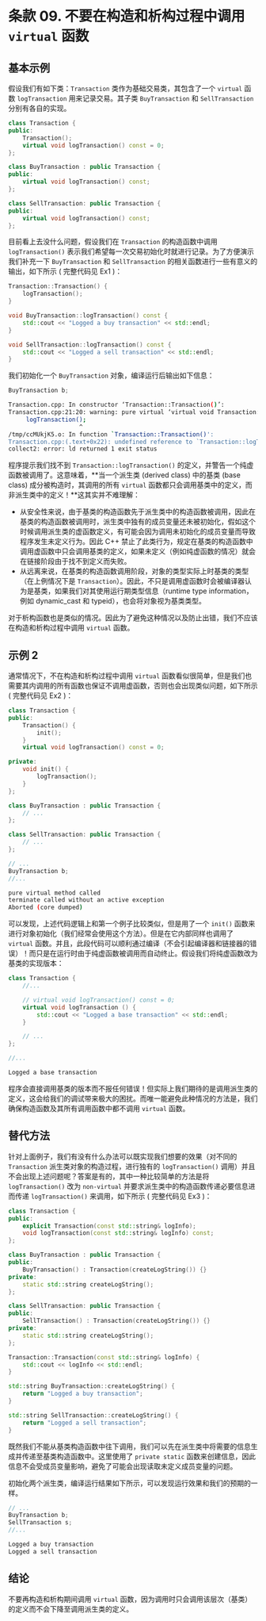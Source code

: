# 条款 09. 不要在构造和析构过程中调用 `virtual` 函数

## 基本示例

假设我们有如下类：`Transaction` 类作为基础交易类，其包含了一个 `virtual` 函数 `logTransaction` 用来记录交易。其子类 `BuyTransaction` 和 `SellTransaction` 分别有各自的实现。

```C++
class Transaction {
public:
    Transaction();
    virtual void logTransaction() const = 0;
};

class BuyTransaction : public Transaction {
public:
    virtual void logTransaction() const;
};

class SellTransaction: public Transaction {
public:
    virtual void logTransaction() const;
};
```

目前看上去没什么问题，假设我们在 `Transaction` 的构造函数中调用 `logTransaction()` 表示我们希望每一次交易初始化时就进行记录。为了方便演示我们补充一下 `BuyTransaction` 和 `SellTransaction` 的相关函数进行一些有意义的输出，如下所示 ( 完整代码见 Ex1 )：

```C++
Transaction::Transaction() {
    logTransaction();
}

void BuyTransaction::logTransaction() const {
    std::cout << "Logged a buy transaction" << std::endl;
}

void SellTransaction::logTransaction() const {
    std::cout << "Logged a sell transaction" << std::endl; 
}
```

我们初始化一个 `BuyTransaction` 对象，编译运行后输出如下信息：

```C++
BuyTransaction b;
```

```Bash
Transaction.cpp: In constructor ‘Transaction::Transaction()’:
Transaction.cpp:21:20: warning: pure virtual ‘virtual void Transaction::logTransaction() const’ called from constructor
     logTransaction();
                    ^
/tmp/ccMUkjK5.o: In function `Transaction::Transaction()':
Transaction.cpp:(.text+0x22): undefined reference to `Transaction::logTransaction() const'
collect2: error: ld returned 1 exit status
```

程序提示我们找不到 `Transaction::logTransaction()` 的定义，并警告一个纯虚函数被调用了。这意味着，**当一个派生类 (derived class) 中的基类 (base class) 成分被构造时，其调用的所有 `virtual` 函数都只会调用基类中的定义，而非派生类中的定义！**这其实并不难理解：

- 从安全性来说，由于基类的构造函数先于派生类中的构造函数被调用，因此在基类的构造函数被调用时，派生类中独有的成员变量还未被初始化，假如这个时候调用派生类的虚函数定义，有可能会因为调用未初始化的成员变量而导致程序发生未定义行为。因此 C++ 禁止了此类行为，规定在基类的构造函数中调用虚函数中只会调用基类的定义，如果未定义（例如纯虚函数的情况）就会在链接阶段由于找不到定义而失败。
- 从远离来说，在基类的构造函数调用阶段，对象的类型实际上时基类的类型（在上例情况下是 `Transaction`）。因此，不只是调用虚函数时会被编译器认为是基类，如果我们对其使用运行期类型信息（runtime type information，例如 dynamic_cast 和 typeid），也会将对象视为基类类型。

对于析构函数也是类似的情况。因此为了避免这种情况以及防止出错，我们不应该在构造和析构过程中调用 `virtual` 函数。

## 示例 2

通常情况下，不在构造和析构过程中调用 `virtual` 函数看似很简单，但是我们也需要其内调用的所有函数也保证不调用虚函数，否则也会出现类似问题，如下所示 ( 完整代码见 Ex2 )：

```C++
class Transaction {
public:
    Transaction() {
        init();
    }
    virtual void logTransaction() const = 0;

private:
    void init() {
        logTransaction();
    }
};

class BuyTransaction : public Transaction {
    // ...
};

class SellTransaction: public Transaction {
    // ...
};

// ...
BuyTransaction b;
//...
```

```Bash
pure virtual method called
terminate called without an active exception
Aborted (core dumped)
```

可以发现，上述代码逻辑上和第一个例子比较类似，但是用了一个 `init()` 函数来进行对象初始化（我们经常会使用这个方法）。但是在它内部同样也调用了`virtual` 函数。并且，此段代码可以顺利通过编译（不会引起编译器和链接器的错误）！而只是在运行时由于纯虚函数被调用而自动终止。假设我们将纯虚函数改为基类的实现版本：

```C++
class Transaction {
    //...

    // virtual void logTransaction() const = 0;
    virtual void logTransaction () {
        std::cout << "Logged a base transaction" << std::endl;
    }

    // ...
};

//...
```

```Bash
Logged a base transaction
```

程序会直接调用基类的版本而不报任何错误！但实际上我们期待的是调用派生类的定义，这会给我们的调试带来极大的困扰。而唯一能避免此种情况的方法是，我们确保构造函数及其所有调用函数中都不调用 `virtual` 函数。

## 替代方法

针对上面例子，我们有没有什么办法可以既实现我们想要的效果（对不同的 `Transaction` 派生类对象的构造过程，进行独有的 `logTransaction()` 调用）并且不会出现上述问题呢？答案是有的，其中一种比较简单的方法是将 `logTransaction()` 改为 `non-virtual` 并要求派生类中的构造函数传递必要信息进而传递 `logTransaction()` 来调用，如下所示 ( 完整代码见 Ex3 )：

```C++
class Transaction {
public:
    explicit Transaction(const std::string& logInfo);
    void logTransaction(const std::string& logInfo) const;
};

class BuyTransaction : public Transaction {
public:
    BuyTransaction() : Transaction(createLogString()) {}
private:
    static std::string createLogString();
};

class SellTransaction: public Transaction {
public:
    SellTransaction() : Transaction(createLogString()) {}
private:
    static std::string createLogString();
};

Transaction::Transaction(const std::string& logInfo) {
    std::cout << logInfo << std::endl;
}

std::string BuyTransaction::createLogString() {
    return "Logged a buy transaction";
}

std::string SellTransaction::createLogString() {
    return "Logged a sell transaction";
}
```

既然我们不能从基类构造函数中往下调用，我们可以先在派生类中将需要的信息生成并传递至基类构造函数中。这里使用了 `private static` 函数来创建信息，因此信息不会受成员变量影响，避免了可能会出现读取未定义成员变量的问题。

初始化两个派生类，编译运行结果如下所示，可以发现运行效果和我们的预期的一样。

```C++
// ...
BuyTransaction b;
SellTransaction s;
//...
```

```Bash
Logged a buy transaction
Logged a sell transaction
```

## 结论

不要再构造和析构期间调用 `virtual` 函数，因为调用时只会调用该层次（基类）的定义而不会下降至调用派生类的定义。